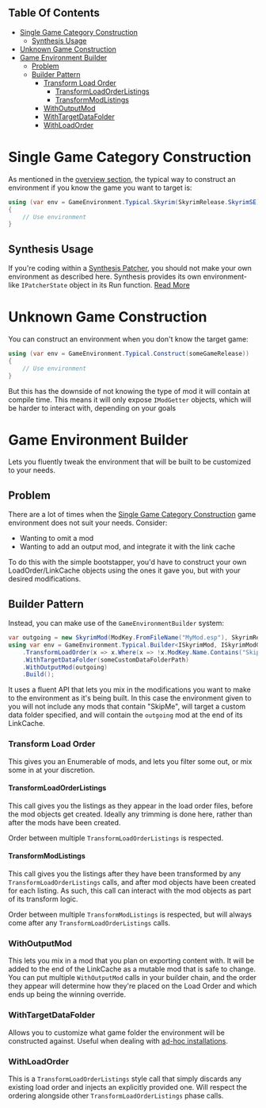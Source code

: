 <!-- START doctoc generated TOC please keep comment here to allow auto update -->
<!-- DON'T EDIT THIS SECTION, INSTEAD RE-RUN doctoc TO UPDATE -->
## Table Of Contents

- [Single Game Category Construction](#single-game-category-construction)
  - [Synthesis Usage](#synthesis-usage)
- [Unknown Game Construction](#unknown-game-construction)
- [Game Environment Builder](#game-environment-builder)
  - [Problem](#problem)
  - [Builder Pattern](#builder-pattern)
    - [Transform Load Order](#transform-load-order)
      - [TransformLoadOrderListings](#transformloadorderlistings)
      - [TransformModListings](#transformmodlistings)
    - [WithOutputMod](#withoutputmod)
    - [WithTargetDataFolder](#withtargetdatafolder)
    - [WithLoadOrder](#withloadorder)

<!-- END doctoc generated TOC please keep comment here to allow auto update -->

# Single Game Category Construction
As mentioned in the [overview section](Environment), the typical way to construct an environment if you know the game you want to target is:
```cs
using (var env = GameEnvironment.Typical.Skyrim(SkyrimRelease.SkyrimSE))
{
    // Use environment
}
```

## Synthesis Usage
If you're coding within a [Synthesis Patcher](https://github.com/Mutagen-Modding/Synthesis), you should not make your own environment as described here.  Synthesis provides its own environment-like `IPatcherState` object in its Run function.  [Read More](https://github.com/Mutagen-Modding/Synthesis/wiki/Coding-a-Patcher#synthesis-state-object)

# Unknown Game Construction
You can construct an environment when you don't know the target game:
```cs
using (var env = GameEnvironment.Typical.Construct(someGameRelease))
{
    // Use environment
}
```

But this has the downside of not knowing the type of mod it will contain at compile time.  This means it will only expose `IModGetter` objects, which will be harder to interact with, depending on your goals

# Game Environment Builder
Lets you fluently tweak the environment that will be built to be customized to your needs.

## Problem
There are a lot of times when the [Single Game Category Construction](#single-game-category-construction) game environment does not suit your needs.  Consider:
- Wanting to omit a mod
- Wanting to add an output mod, and integrate it with the link cache

To do this with the simple bootstapper, you'd have to construct your own LoadOrder/LinkCache objects using the ones it gave you, but with your desired modifications.

## Builder Pattern
Instead, you can make use of the `GameEnvironmentBuilder` system:
```cs
var outgoing = new SkyrimMod(ModKey.FromFileName("MyMod.esp"), SkyrimRelease.SkyrimSE);
using var env = GameEnvironment.Typical.Builder<ISkyrimMod, ISkyrimModGetter>(GameRelease.SkyrimSE)
    .TransformLoadOrder(x => x.Where(x => !x.ModKey.Name.Contains("SkipMe")))
    .WithTargetDataFolder(someCustomDataFolderPath)
    .WithOutputMod(outgoing)
    .Build();
```
It uses a fluent API that lets you mix in the modifications you want to make to the environment as it's being built.  In this case the environment given to you will not include any mods that contain "SkipMe", will target a custom data folder specified, and will contain the `outgoing` mod at the end of its LinkCache.

### Transform Load Order
This gives you an Enumerable of mods, and lets you filter some out, or mix some in at your discretion.
#### TransformLoadOrderListings
This call gives you the listings as they appear in the load order files, before the mod objects get created.  Ideally any trimming is done here, rather than after the mods have been created.

Order between multiple `TransformLoadOrderListings` is respected.

#### TransformModListings
This call gives you the listings after they have been transformed by any `TransformLoadOrderListings` calls, and after mod objects have been created for each listing.  As such, this call can interact with the mod objects as part of its transform logic.

Order between multiple `TransformModListings` is respected, but will always come after any `TransformLoadOrderListings` calls.

### WithOutputMod
This lets you mix in a mod that you plan on exporting content with.  It will be added to the end of the LinkCache as a mutable mod that is safe to change.   You can put multiple `WithOutputMod` calls in your builder chain, and the order they appear will determine how they're placed on the Load Order and which ends up being the winning override.

### WithTargetDataFolder
Allows you to customize what game folder the environment will be constructed against.  Useful when dealing with [ad-hoc installations](https://github.com/Mutagen-Modding/Mutagen/wiki/Game-Locations#adhoc-installations).

### WithLoadOrder
This is a `TransformLoadOrderListings` style call that simply discards any existing load order and injects an explicitly provided one.  Will respect the ordering alongside other `TransformLoadOrderListings` phase calls.
